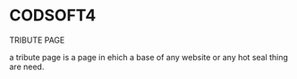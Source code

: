  # CODSOFT4
TRIBUTE  PAGE

a tribute page is a page in ehich a base of any website or any hot seal thing are need. 


